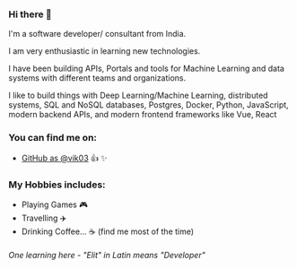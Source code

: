 ### Hi there 👋

<!--
**vik03/vik03** is a ✨ _special_ ✨ repository because its `README.md` (this file) appears on your GitHub profile.

Here are some ideas to get you started:

- 🔭 I’m currently working on ...
- 🌱 I’m currently learning ...
- 👯 I’m looking to collaborate on ...
- 🤔 I’m looking for help with ...
- 💬 Ask me about ...
- 📫 How to reach me: ...
- 😄 Pronouns: ...
- ⚡ Fun fact: ...
-->

I'm a software developer/ consultant from India.

I am very enthusiastic in learning new technologies.

I have been building APIs, Portals and tools for Machine Learning and data systems with different teams and organizations.

I like to build things with Deep Learning/Machine Learning, distributed systems, SQL and NoSQL databases, Postgres, Docker, Python, JavaScript, modern backend APIs, and modern frontend frameworks like Vue, React

### You can find me on:

* [GitHub as @vik03](https://github.com/vik03) :+1: :sparkles:
 
### My Hobbies includes:

* Playing Games :video_game:
* Travelling :airplane:
* Drinking Coffee... :coffee: (find me most of the time)

###### One learning here - "Elit"  in Latin means "Developer"
 
